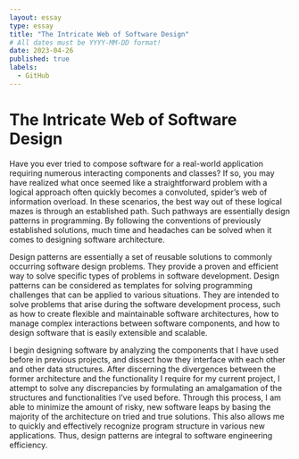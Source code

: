 ```yaml
---
layout: essay
type: essay
title: "The Intricate Web of Software Design"
# All dates must be YYYY-MM-DD format!
date: 2023-04-26
published: true
labels:
  - GitHub
---  
```



# The Intricate Web of Software Design

  Have you ever tried to compose software for a real-world application requiring numerous interacting components and classes? If so, you may have realized what once seemed like a straightforward problem with a logical approach often quickly becomes a convoluted, spider’s web of information overload. In these scenarios, the best way out of these logical mazes is through an established path. Such pathways are essentially design patterns in programming. By following the conventions of previously established solutions, much time and headaches can be solved when it comes to designing software architecture.
  
  Design patterns are essentially a set of reusable solutions to commonly occurring software design problems. They provide a proven and efficient way to solve specific types of problems in software development. Design patterns can be considered as templates for solving programming challenges that can be applied to various situations. They are intended to solve problems that arise during the software development process, such as how to create flexible and maintainable software architectures, how to manage complex interactions between software components, and how to design software that is easily extensible and scalable.

   I begin designing software by analyzing the components that I have used before in previous projects, and dissect how they interface with each other and other data structures. After discerning the divergences between the former architecture and the functionality I require for my current project, I attempt to solve any discrepancies by formulating an amalgamation of the structures and functionalities I’ve used before. Through this process, I am able to minimize the amount of risky, new software leaps by basing the majority of the architecture on tried and true solutions. This also allows me to quickly and effectively recognize program structure in various new applications. Thus, design patterns are integral to software engineering efficiency.
